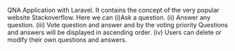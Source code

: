 QNA Application with Laravel. It contains the concept of the very popular website Stackoverflow. Here we can
(i)Ask a question.
(ii) Answer any question.
(iii) Vote question and answer and by the voting priority Questions and answers will be displayed in ascending order.
(iv) Users can delete or modify their own questions and answers.

